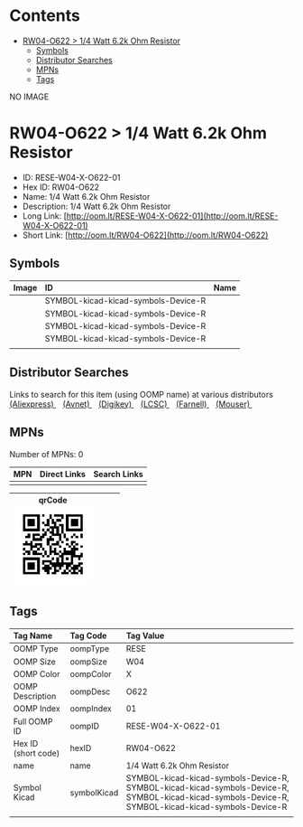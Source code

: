 



Contents
========

* [RW04-O622 > 1/4 Watt 6.2k Ohm Resistor](#rw04-o622--14-watt-62k-ohm-resistor)
	* [Symbols](#symbols)
	* [Distributor Searches](#distributor-searches)
	* [MPNs](#mpns)
	* [Tags](#tags)
  
NO IMAGE  
# RW04-O622 > 1/4 Watt 6.2k Ohm Resistor

- ID: RESE-W04-X-O622-01
- Hex ID: RW04-O622
- Name: 1/4 Watt 6.2k Ohm Resistor
- Description: 1/4 Watt 6.2k Ohm Resistor
- Long Link: [http://oom.lt/RESE-W04-X-O622-01](http://oom.lt/RESE-W04-X-O622-01)
- Short Link: [http://oom.lt/RW04-O622](http://oom.lt/RW04-O622)

## Symbols
  

|Image|ID|Name|
| :--- | :--- | :--- |
|![]()|SYMBOL-kicad-kicad-symbols-Device-R||
|![]()|SYMBOL-kicad-kicad-symbols-Device-R||
|![]()|SYMBOL-kicad-kicad-symbols-Device-R||
|![]()|SYMBOL-kicad-kicad-symbols-Device-R||
||||

## Distributor Searches
  
Links to search for this item (using OOMP name) at various distributors  
[(Aliexpress) ](https://www.aliexpress.com/wholesale?SearchText=11171/4+Watt+6.2k+Ohm+Resistor)&nbsp;&nbsp;&nbsp;[(Avnet) ](https://www.avnet.com/shop/us/search/1/4+Watt+6.2k+Ohm+Resistor)&nbsp;&nbsp;&nbsp;[(Digikey) ](https://www.digikey.co.uk/en/products/result?s=1/4+Watt+6.2k+Ohm+Resistor)&nbsp;&nbsp;&nbsp;[(LCSC) ](https://www.lcsc.com/search?q=1/4+Watt+6.2k+Ohm+Resistor)&nbsp;&nbsp;&nbsp;[(Farnell) ](https://uk.farnell.com/search?st=1/4+Watt+6.2k+Ohm+Resistor)&nbsp;&nbsp;&nbsp;[(Mouser) ](https://www.mouser.com/c/?q=1/4+Watt+6.2k+Ohm+Resistor)&nbsp;&nbsp;&nbsp;
## MPNs
  
Number of MPNs: 0  

|MPN|Direct Links|Search Links|
| :--- | :--- | :--- |
||||
  

|qrCode<br>[![](https://raw.githubusercontent.com/oomlout/oomlout_OOMP_parts_V2/main/RESE/W04/X/O622/01/qrCode_140.png)](https://github.com/oomlout/oomlout_OOMP_parts_V2/tree/main/RESE/W04/X/O622/01/qrCode.png)||||
| :---: | :---: | :---: | :---: |

## Tags
  

|Tag Name|Tag Code|Tag Value|
| :--- | :--- | :--- |
|OOMP Type|oompType|RESE|
|OOMP Size|oompSize|W04|
|OOMP Color|oompColor|X|
|OOMP Description|oompDesc|O622|
|OOMP Index|oompIndex|01|
|Full OOMP ID|oompID|RESE-W04-X-O622-01|
|Hex ID (short code)|hexID|RW04-O622|
|name|name|1/4 Watt 6.2k Ohm Resistor|
|Symbol Kicad|symbolKicad|SYMBOL-kicad-kicad-symbols-Device-R, SYMBOL-kicad-kicad-symbols-Device-R, SYMBOL-kicad-kicad-symbols-Device-R, SYMBOL-kicad-kicad-symbols-Device-R|
||||
